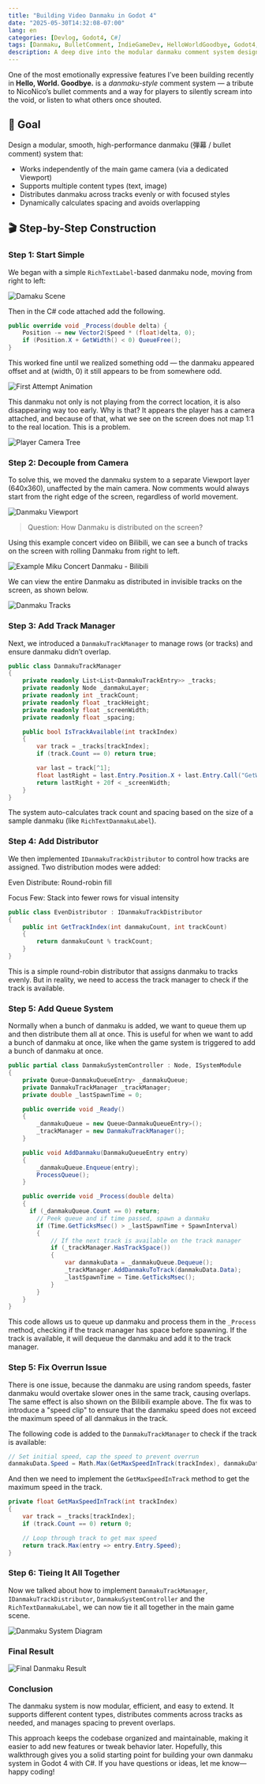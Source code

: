 ```yaml
---
title: "Building Video Danmaku in Godot 4"
date: "2025-05-30T14:32:08-07:00"
lang: en
categories: [Devlog, Godot4, C#]
tags: [Danmaku, BulletComment, IndieGameDev, HelloWorldGoodbye, Godot4, C#]
description: A deep dive into the modular danmaku comment system design for a narrative-driven action game built in Godot 4 with C#.
---
```


One of the most emotionally expressive features I’ve been building recently in **Hello, World. Goodbye.** is a _danmaku-style_ comment system — a tribute to NicoNico’s bullet comments and a way for players to silently scream into the void, or listen to what others once shouted.

## 🎯 Goal

Design a modular, smooth, high-performance danmaku (弾幕 / bullet comment) system that:

- Works independently of the main game camera (via a dedicated Viewport)
- Supports multiple content types (text, image)
- Distributes danmaku across tracks evenly or with focused styles
- Dynamically calculates spacing and avoids overlapping

## 🎬 Step-by-Step Construction

### Step 1: Start Simple

We began with a simple `RichTextLabel`-based danmaku node, moving from right to left:

![Damaku Scene](./danmaku-scene.png#center)

Then in the C# code attached add the following.

```c#
public override void _Process(double delta) {
    Position -= new Vector2(Speed * (float)delta, 0);
    if (Position.X + GetWidth() < 0) QueueFree();
}
```

This worked fine until we realized something odd — the danmaku appeared offset and at (width, 0) it still appears to be from somewhere odd.

![First Attempt Animation](./first-attempt.gif#center)

This danmaku not only is not playing from the correct location, it is also disappearing way too early. Why is that? It appears the player has a camera attached, and because of that, what we see on the screen does not map 1:1 to the real location. This is a problem.

![Player Camera Tree](./player-camera.png#center)

### Step 2: Decouple from Camera

To solve this, we moved the danmaku system to a separate Viewport layer (640x360), unaffected by the main camera. Now comments would always start from the right edge of the screen, regardless of world movement.

![Danmaku Viewport](./danmaku-viewport.png#center)

> Question: How Danmaku is distributed on the screen?

Using this example concert video on Bilibili, we can see a bunch of tracks on the screen with rolling Danmaku from right to left.

![Example Miku Concert Danmaku - Bilibili](./danmaku-example.png#center)

We can view the entire Danmaku as distributed in invisible tracks on the screen, as shown below.

![Danmaku Tracks](./danmaku-example-track.png#center)

### Step 3: Add Track Manager

Next, we introduced a `DanmakuTrackManager` to manage rows (or tracks) and ensure danmaku didn’t overlap.

```c#
public class DanmakuTrackManager
{
    private readonly List<List<DanmakuTrackEntry>> _tracks;
    private readonly Node _danmakuLayer;
    private readonly int _trackCount;
    private readonly float _trackHeight;
    private readonly float _screenWidth;
    private readonly float _spacing;

    public bool IsTrackAvailable(int trackIndex)
    {
        var track = _tracks[trackIndex];
        if (track.Count == 0) return true;

        var last = track[^1];
        float lastRight = last.Entry.Position.X + last.Entry.Call("GetWidth").AsSingle();
        return lastRight + 20f < _screenWidth;
    }
}
```

The system auto-calculates track count and spacing based on the size of a sample danmaku (like `RichTextDanmakuLabel`).

### Step 4: Add Distributor

We then implemented `IDanmakuTrackDistributor` to control how tracks are assigned. Two distribution modes were added:

Even Distribute: Round-robin fill

Focus Few: Stack into fewer rows for visual intensity

```c#
public class EvenDistributor : IDanmakuTrackDistributor
{
    public int GetTrackIndex(int danmakuCount, int trackCount)
    {
        return danmakuCount % trackCount;
    }
}
```

This is a simple round-robin distributor that assigns danmaku to tracks evenly. But in reality, we need to access the track manager to check if the track is available.

### Step 5: Add Queue System

Normally when a bunch of danmaku is added, we want to queue them up and then distribute them all at once. This is useful for when we want to add a bunch of danmaku at once, like when the game system is triggered to add a bunch of danmaku at once.

```c#
public partial class DanmakuSystemController : Node, ISystemModule
{
    private Queue<DanmakuQueueEntry> _danmakuQueue;
    private DanmakuTrackManager _trackManager;
    private double _lastSpawnTime = 0;

    public override void _Ready()
    {
        _danmakuQueue = new Queue<DanmakuQueueEntry>();
        _trackManager = new DanmakuTrackManager();
    }

    public void AddDanmaku(DanmakuQueueEntry entry)
    {
        _danmakuQueue.Enqueue(entry);
        ProcessQueue();
    }

    public override void _Process(double delta)
    {
      if (_danmakuQueue.Count == 0) return;
        // Peek queue and if time passed, spawn a danmaku
        if (Time.GetTicksMsec() > _lastSpawnTime + SpawnInterval)
        {
            // If the next track is available on the track manager
            if (_trackManager.HasTrackSpace())
            {
                var danmakuData = _danmakuQueue.Dequeue();
                _trackManager.AddDanmakuToTrack(danmakuData.Data);
                _lastSpawnTime = Time.GetTicksMsec();
            }
        }
    }
}
```

This code allows us to queue up danmaku and process them in the `_Process` method, checking if the track manager has space before spawning. If the track is available, it will dequeue the danmaku and add it to the track manager.

### Step 5: Fix Overrun Issue

There is one issue, because the danmaku are using random speeds, faster danmaku would overtake slower ones in the same track, causing overlaps. The same effect is also shown on the Bilibili example above. The fix was to introduce a "speed clip" to ensure that the danmaku speed does not exceed the maximum speed of all danmakus in the track.

The following code is added to the `DanmakuTrackManager` to check if the track is available:

```c#
// Set initial speed, cap the speed to prevent overrun
danmakuData.Speed = Math.Max(GetMaxSpeedInTrack(trackIndex), danmakuData.Speed);
```

And then we need to implement the `GetMaxSpeedInTrack` method to get the maximum speed in the track.

```c#
private float GetMaxSpeedInTrack(int trackIndex)
{
    var track = _tracks[trackIndex];
    if (track.Count == 0) return 0;

    // Loop through track to get max speed
    return track.Max(entry => entry.Entry.Speed);
}
```

### Step 6: Tieing It All Together

Now we talked about how to implement `DanmakuTrackManager`, `IDanmakuTrackDistributor`, `DanmakuSystemController` and the `RichTextDanmakuLabel`,
we can now tie it all together in the main game scene.

![Danmaku System Diagram](./system-diag.png#center)

### Final Result

![Final Danmaku Result](./final-result.gif#center)

### Conclusion

The danmaku system is now modular, efficient, and easy to extend. It supports different content types, distributes comments across tracks as needed, and manages spacing to prevent overlaps.

This approach keeps the codebase organized and maintainable, making it easier to add new features or tweak behavior later. Hopefully, this walkthrough gives you a solid starting point for building your own danmaku system in Godot 4 with C#. If you have questions or ideas, let me know—happy coding!
